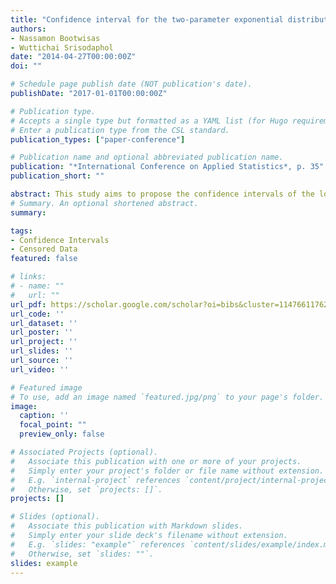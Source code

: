 ```yaml
---
title: "Confidence interval for the two-parameter exponential distribution based on the double type II censored data"
authors:
- Nassamon Bootwisas
- Wuttichai Srisodaphol
date: "2014-04-27T00:00:00Z"
doi: ""

# Schedule page publish date (NOT publication's date).
publishDate: "2017-01-01T00:00:00Z"

# Publication type.
# Accepts a single type but formatted as a YAML list (for Hugo requirements).
# Enter a publication type from the CSL standard.
publication_types: ["paper-conference"]

# Publication name and optional abbreviated publication name.
publication: "*International Conference on Applied Statistics*, p. 35"
publication_short: ""

abstract: This study aims to propose the confidence intervals of the location parameter and the scale parameter for the two-parameter exponential distribution based on double Type II censored data which is the confidence intervals that use Jackknife method to adjust the confidence intervals of Fauzy (2004). Coverage probability and interval width are criteria to compare the efficiency of the confidence intervals. The results of simulation study show that proposed confidence interval is better than Faucy’s confidence interval for the scale parameter. For the location parameter, these two confidence intervals perform poorly in term of the coverage probability which is lower to nominal level. In the results of real data sets show that the proposed confidence intervals have shorter interval width than Faucy’s confidence intervals for the location parameter and the scale parameter.
# Summary. An optional shortened abstract.
summary:

tags:
- Confidence Intervals
- Censored Data
featured: false

# links:
# - name: ""
#   url: ""
url_pdf: https://scholar.google.com/scholar?oi=bibs&cluster=11476611762890203962&btnI=1&hl=en
url_code: ''
url_dataset: ''
url_poster: ''
url_project: ''
url_slides: ''
url_source: ''
url_video: ''

# Featured image
# To use, add an image named `featured.jpg/png` to your page's folder. 
image:
  caption: ''
  focal_point: ""
  preview_only: false

# Associated Projects (optional).
#   Associate this publication with one or more of your projects.
#   Simply enter your project's folder or file name without extension.
#   E.g. `internal-project` references `content/project/internal-project/index.md`.
#   Otherwise, set `projects: []`.
projects: []

# Slides (optional).
#   Associate this publication with Markdown slides.
#   Simply enter your slide deck's filename without extension.
#   E.g. `slides: "example"` references `content/slides/example/index.md`.
#   Otherwise, set `slides: ""`.
slides: example
---
```

